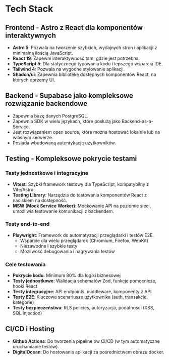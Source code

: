# Tech Stack

## Frontend - Astro z React dla komponentów interaktywnych

- **Astro 5**: Pozwala na tworzenie szybkich, wydajnych stron i aplikacji z minimalną ilością JavaScript.
- **React 19**: Zapewni interaktywność tam, gdzie jest potrzebna.
- **TypeScript 5**: Dla statycznego typowania kodu i lepszego wsparcia IDE.
- **Tailwind 4**: Pozwala na wygodne stylowanie aplikacji.
- **Shadcn/ui**: Zapewnia bibliotekę dostępnych komponentów React, na których oprzemy UI.

## Backend - Supabase jako kompleksowe rozwiązanie backendowe

- Zapewnia bazę danych PostgreSQL.
- Zapewnia SDK w wielu językach, które posłużą jako Backend-as-a-Service.
- Jest rozwiązaniem open source, które można hostować lokalnie lub na własnym serwerze.
- Posiada wbudowaną autentykację użytkowników.

## Testing - Kompleksowe pokrycie testami

### Testy jednostkowe i integracyjne

- **Vitest**: Szybki framework testowy dla TypeScript, kompatybilny z Vite/Astro.
- **Testing Library**: Narzędzia do testowania komponentów React z naciskiem na dostępność.
- **MSW (Mock Service Worker)**: Mockowanie API na poziomie sieci, umożliwia testowanie komunikacji z backendem.

### Testy end-to-end

- **Playwright**: Framework do automatyzacji przeglądarki i testów E2E.
  - Wsparcie dla wielu przeglądarek (Chromium, Firefox, WebKit)
  - Niezawodne i szybkie testy
  - Możliwość debugowania i nagrywania testów

### Cele testowania

- **Pokrycie kodu**: Minimum 80% dla logiki biznesowej
- **Testy jednostkowe**: Walidacja schematów Zod, funkcje pomocnicze, hooki React
- **Testy integracyjne**: API endpoints, middleware, komponenty z API
- **Testy E2E**: Kluczowe scenariusze użytkownika (auth, transakcje, kategorie)
- **Testy bezpieczeństwa**: RLS policies, autoryzacja, podatności (XSS, SQL injection)

## CI/CD i Hosting

- **Github Actions**: Do tworzenia pipeline'ów CI/CD (w tym automatyczne uruchamianie testów).
- **DigitalOcean**: Do hostowania aplikacji za pośrednictwem obrazu docker.

